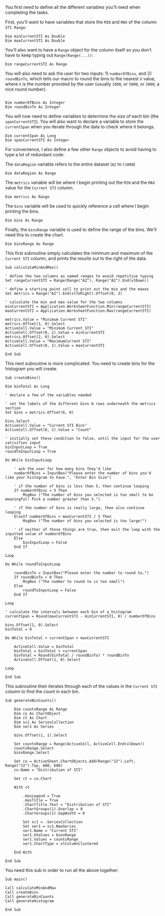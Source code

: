 You first need to define all the different variables you'll need when completing the tasks.

First, you'll want to have variables that store the `MIN` and `MAX` of the column `STI Range`:

```
Dim minCurrentSTI As Double
Dim maxCurrentSTI As Double
```

You'll also want to have a `Range` object for the column itself so you don't have to keep typing out `Range(Range(...))`:

```
Dim rangeCurrentSTI As Range
```

You will also need to ask the user for two inputs: 1) `numberOfBins`, and 2) `roundBinTo`, which tells our macro to round the bins to the nearest `X` value, where `X` is the number provided by the user (usually `1000`, or `5000`, or `2000`, a nice round number).

```

Dim numberOfBins As Integer
Dim roundBinTo As Integer
```

You will now need to define variables to determine the size of each bin (the `spanCurrentSTI`). You will also want to declare a variable to store the `currentSpan` when you iterate through the data to check where it belongs.

```
Dim currentSpan As Long
Dim spanCurrentSTI As Integer
```

For convenience, I also define a few other `Range` objects to avoid having to type a lot of redundant code:

The `dataRegion` variable refers to the entire dataset (`A2` to `C1000`)

```
Dim dataRegion As Range
```

The `metrics` variable will be where I begin printing out the `MIN` and the `MAX` value for the `Current STI` column.

```
Dim metrics As Range
```

The `bins` variable will be used to quickly reference a cell where I begin printing the bins.

```
Dim bins As Range
```

Finally, the `binsRange` variable is used to define the range of the bins. We'll need this to create the chart. 

```
Dim binsRange As Range
```

This first subroutine simply calculates the minimum and maximum of the `Current STI` column, and prints the results out to the right of the data. 

```
Sub calculateMinAndMax()

' define the two columns as named ranges to avoid repetitive typing
Set rangeCurrentSTI = Range(Range("A2"), Range("A2").End(xlDown))

' define a starting point cell to print out the min and the maxes
Set metrics = Range("A2").End(xlToRight).Offset(0, 3)

' calculate the min and max value for the two columns
minCurrentSTI = Application.WorksheetFunction.Min(rangeCurrentSTI)
maxCurrentSTI = Application.WorksheetFunction.Max(rangeCurrentSTI)

metrics.Value = "Minimum Current STI"
metrics.Offset(1, 0).Select
ActiveCell.Value = "Minimum Current STI"
ActiveCell.Offset(0, 1).Value = minCurrentSTI
metrics.Offset(2, 0).Select
ActiveCell.Value = "MaximumCurrent STI"
ActiveCell.Offset(0, 1).Value = maxCurrentSTI

End Sub
```

This next subroutine is more complicated. You need to create bins for the histogram you will create.

```
Sub createBins()

Dim binTotal As Long

' declare a few of the variables needed

' set the labels of the different bins 6 rows underneath the metrics section
Set bins = metrics.Offset(6, 0)

bins.Select
ActiveCell.Value = "Current STI Bins"
ActiveCell.Offset(0, 1).Value = "Count"

' initially set these condition to false, until the input for the user satisifies input
binInputLoop = True
roundToInputLoop = True

Do While binInputLoop
    
    ' ask the user for how many bins they'd like
    numberOfBins = InputBox("Please enter the number of bins you'd like your histogram to have.", "Enter Bin Size")
    
    ' if the number of bins is less than 5, then continue looping
    If numberOfBins < 5 Then
        MsgBox ("The number of bins you selected is too small to be meaningful! Pick a number greater than 5.")

    ' if the number of bins is really large, then also continue looping
    ElseIf numberOfBins > maxCurrentSTI / 5 Then
        MsgBox ("The number of bins you selected is too large!")
    
    ' if neither of those things are true, then exit the loop with the inputted value of numberOfBins
    Else
        binInputLoop = False
    End If

Loop

Do While roundToInputLoop
    
    roundBinTo = InputBox("Please enter the number to round to.")
    If roundBinTo < 0 Then
        MsgBox ("The number to round to is too small")
    Else
        roundToInputLoop = False
    End If

Loop

' calculate the intervals between each bin of a histogram
currentSpan = Round(maxCurrentSTI - minCurrentSTI, 0) / numberOfBins

bins.Offset(1, 0).Select
binTotal = 0

Do While binTotal < currentSpan + maxCurrentSTI
    
    ActiveCell.Value = binTotal
    binTotal = binTotal + currentSpan
    binTotal = Round(binTotal / roundBinTo) * roundBinTo
    ActiveCell.Offset(1, 0).Select

Loop

End Sub

```

This subroutine then iterates through each of the values in the `Current STI` column to find the count in each bin. 


```
Sub generateBinCounts()

    Dim countsRange As Range
    Dim co As ChartObject
    Dim ct As Chart
    Dim sc1 As SeriesCollection
    Dim ser1 As Series
 
    bins.Offset(1, 1).Select
 
    Set countsRange = Range(ActiveCell, ActiveCell.End(xlDown))
    countsRange.Select
    binsRange.Select
   
    Set co = ActiveSheet.ChartObjects.Add(Range("J2").Left, Range("J2").Top, 600, 600)
    co.Name = "Distribution of STI"
 
    Set ct = co.Chart
   
    With ct
 
        .HasLegend = True
        .HasTitle = True
        .ChartTitle.Text = "Distribution of STI"
        .ChartGroups(1).Overlap = 0
        .ChartGroups(1).GapWidth = 0
 
        Set sc1 = .SeriesCollection
        Set ser1 = sc1.NewSeries
        ser1.Name = "Current STI"
        ser1.XValues = binsRange
        ser1.Values = countsRange
        ser1.ChartType = xlColumnClustered
       
    End With

End Sub
```

You need this sub in order to run all the above together:

```
Sub main()

Call calculateMinAndMax
Call createBins
Call generateBinCounts
Call generateHistogram

End Sub
```